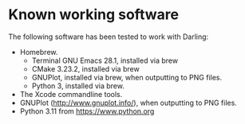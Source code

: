 # Known working software
The following software has been tested to work with Darling:

- Homebrew.
  - Terminal GNU Emacs 28.1, installed via brew
  - CMake 3.23.2, installed via brew
  - GNUPlot, installed via brew, when outputting to PNG files.
  - Python 3, installed via brew.
- The Xcode commandline tools.
- GNUPlot (http://www.gnuplot.info/), when outputting to PNG files.
- Python 3.11 from https://www.python.org
